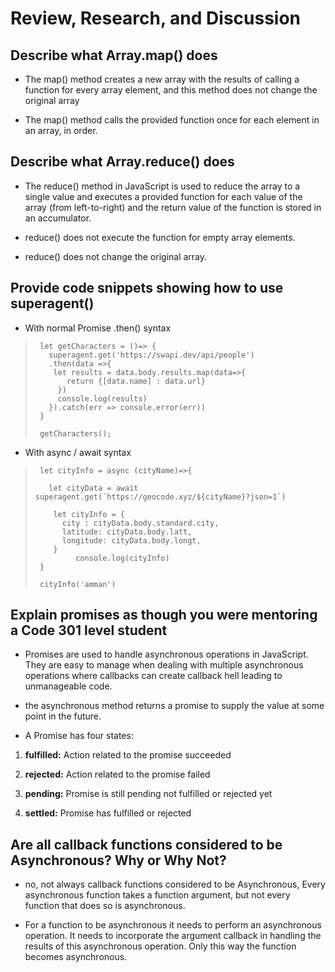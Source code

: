 # Review, Research, and Discussion

## Describe what Array.map() does

* The map() method creates a new array with the results of calling a function for every array element, and this method does not change the original array

* The map() method calls the provided function once for each element in an array, in order.

## Describe what Array.reduce() does

* The reduce() method in JavaScript is used to reduce the array to a single value and executes a provided function for each value of the array (from left-to-right) and the return value of the function is stored in an accumulator.

* reduce() does not execute the function for empty array elements.

* reduce() does not change the original array.

## Provide code snippets showing how to use superagent()

* With normal Promise .then() syntax

> ```
>  let getCharacters = ()=> {
>    superagent.get('https://swapi.dev/api/people')
>    .then(data =>{
>     let results = data.body.results.map(data=>{
>        return {[data.name] : data.url}
>      })
>      console.log(results)
>    }).catch(err => console.error(err))
>  }
>
>  getCharacters();
> ```

* With async / await syntax

> ```
>  let cityInfo = async (cityName)=>{
>
>    let cityData = await superagent.get(`https://geocode.xyz/${cityName}?json=1`)
>
>     let cityInfo = {
>       city : cityData.body.standard.city,
>       latitude: cityData.body.latt,
>       longitude: cityData.body.longt,
>     } 
>          console.log(cityInfo)
>  }
>
>  cityInfo('amman')
> ```

## Explain promises as though you were mentoring a Code 301 level student

* Promises are used to handle asynchronous operations in JavaScript. They are easy to manage when dealing with multiple asynchronous operations where callbacks can create callback hell leading to unmanageable code.

* the asynchronous method returns a promise to supply the value at some point in the future.

* A Promise has four states:

1. **fulfilled:** Action related to the promise succeeded

2. **rejected:** Action related to the promise failed

3. **pending:** Promise is still pending not fulfilled or rejected yet

4. **settled:** Promise has fulfilled or rejected

## Are all callback functions considered to be Asynchronous? Why or Why Not?

* no, not always callback functions considered to be Asynchronous, Every asynchronous function takes a function argument, but not every function that does so is asynchronous.

* For a function to be asynchronous it needs to perform an asynchronous operation. It needs to incorporate the argument callback in handling the results of this asynchronous operation. Only this way the function becomes asynchronous.

